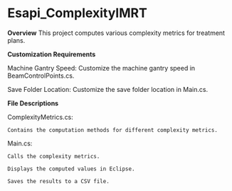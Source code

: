 # Esapi_ComplexityIMRT
**Overview**
This project computes various complexity metrics for treatment plans.

**Customization Requirements**

Machine Gantry Speed: Customize the machine gantry speed in BeamControlPoints.cs.

Save Folder Location: Customize the save folder location in Main.cs.

**File Descriptions**

ComplexityMetrics.cs: 

	Contains the computation methods for different complexity metrics.

Main.cs:

	Calls the complexity metrics.
	
	Displays the computed values in Eclipse.
	
	Saves the results to a CSV file.
